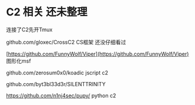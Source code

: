 # C2 相关 还未整理

连接了C2先开Tmux

github.com/gloxec/CrossC2   CS框架 还没仔细看过

[https://github.com/FunnyWolf/Viper](https://github.com/FunnyWolf/Viper)  图形化msf



github.com/zerosum0x0/koadic          jscript c2



github.com/byt3bl33d3r/SILENTTRINITY



https://github.com/n1nj4sec/pupy/   python c2


